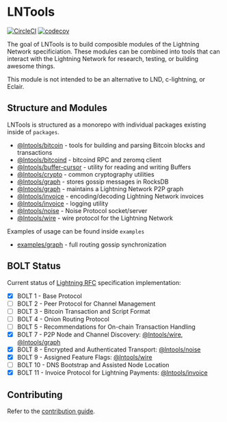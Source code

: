 # LNTools

[![CircleCI](https://circleci.com/gh/altangent/lntools/tree/master.svg?style=shield)](https://circleci.com/gh/altangent/lntools/tree/master)
[![codecov](https://codecov.io/gh/altangent/lntools/branch/master/graph/badge.svg)](https://codecov.io/gh/altangent/lntools)

The goal of LNTools is to build composible modules of the Lightning Network specificiation. These modules can be combined into tools that can interact with the Lightning Network for research, testing, or building awesome things.

This module is not intended to be an alternative to LND, c-lightning, or Eclair.

## Structure and Modules

LNTools is structured as a monorepo with individual packages existing inside of `packages`.

- [@lntools/bitcoin](packages/lntools-bitcoin) - tools for building and parsing Bitcoin blocks and transactions
- [@lntools/bitcoind](packages/lntools-bitcoind) - bitcoind RPC and zeromq client
- [@lntools/buffer-cursor](packages/lntools-buffer-cursor) - utility for reading and writing Buffers
- [@lntools/crypto](packages/lntools-crypto) - common cryptography utilities
- [@lntools/graph](packages/lntools-gossip-rocksdb) - stores gossip messages in RocksDB
- [@lntools/graph](packages/lntools-graph) - maintains a Lightning Network P2P graph
- [@lntools/invoice](packages/lntools-invoice) - encoding/decoding Lightning Network invoices
- [@lntools/invoice](packages/lntools-logger) - logging utility
- [@lntools/noise](packages/lntools-noise) - Noise Protocol socket/server
- [@lntools/wire](packages/lntools-wire) - wire protocol for the Lightning Network

Examples of usage can be found inside `examples`

- [examples/graph](examples/graph) - full routing gossip synchronization

## BOLT Status

Current status of [Lightning RFC](https://github.com/lightningnetwork/lightning-rfc) specification implementation:

- [x] BOLT 1 - Base Protocol
- [ ] BOLT 2 - Peer Protocol for Channel Management
- [ ] BOLT 3 - Bitcoin Transaction and Script Format
- [ ] BOLT 4 - Onion Routing Protocol
- [ ] BOLT 5 - Recommendations for On-chain Transaction Handling
- [x] BOLT 7 - P2P Node and Channel Discovery: [@lntools/wire](packages/wire), [@lntools/graph](packages/graph)
- [x] BOLT 8 - Encrypted and Authenticated Transport: [@lntools/noise](packages/lntools-noise)
- [x] BOLT 9 - Assigned Feature Flags: [@lntools/wire](packages/wire)
- [ ] BOLT 10 - DNS Bootstrap and Assisted Node Location
- [x] BOLT 11 - Invoice Protocol for Lightning Payments: [@lntools/invoice](packages/lntools-invoice)

## Contributing

Refer to the [contribution guide](CONTRIBUTING.md).
